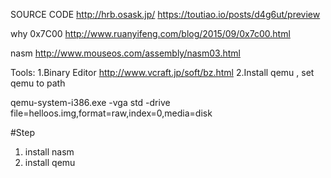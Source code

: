 SOURCE CODE 
http://hrb.osask.jp/
https://toutiao.io/posts/d4g6ut/preview

why 0x7C00
http://www.ruanyifeng.com/blog/2015/09/0x7c00.html

nasm
http://www.mouseos.com/assembly/nasm03.html

Tools:
1.Binary Editor  http://www.vcraft.jp/soft/bz.html
2.Install qemu , set qemu to path

qemu-system-i386.exe -vga std  -drive file=helloos.img,format=raw,index=0,media=disk

#Step
1. install nasm
2. install qemu 